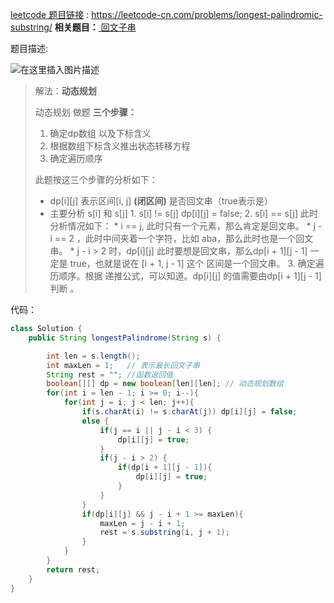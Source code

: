﻿﻿﻿﻿[leetcode 题目链接](https://leetcode-cn.com/problems/longest-palindromic-substring/)  :
<https://leetcode-cn.com/problems/longest-palindromic-substring/>
**相关题目：**[ 回文子串](https://leetcode-cn.com/problems/palindromic-substrings/)

题目描述:



![在这里插入图片描述](https://img-blog.csdnimg.cn/86be201875ec450fb1d8f07526d591af.png?x-oss-process=image/watermark,type_d3F5LXplbmhlaQ,shadow_50,text_Q1NETiBAYmlpZW51,size_20,color_FFFFFF,t_70,g_se,x_16)



> 解法：**动态规划**
>
> 动态规划 做题 **三个步骤：**
>
> 1. 确定dp数组 以及下标含义
> 2. 根据数组下标含义推出状态转移方程
> 3. 确定遍历顺序
>
> 此题按这三个步骤的分析如下：
>
> * dp[i][j] 表示区间[i, j]  **(闭区间)** 是否回文串（true表示是）
> * 主要分析 s[i] 和 s[j]
>   	1. s[i] != s[j]
>   	dp[i][j] = false;
>   	2. s[i] == s[j]
>   	此时分析情况如下：
>   		* i == j, 此时只有一个元素，那么肯定是回文串。
>   		* j - i == 2 ，此时中间夹着一个字符，比如 aba，那么此时也是一个回文串。
>   		* j - i > 2 时，dp[i][j] 此时要想是回文串，那么dp[i + 1][j - 1] 一定是 true，也就是说在 [i + 1, j - 1] 这个 区间是一个回文串。
>   	3. 确定遍历顺序。根据 递推公式，可以知道。dp[i][j] 的值需要由dp[i + 1][j - 1]判断 。



代码：
```java
class Solution {
    public String longestPalindrome(String s) {

        int len = s.length();
        int maxLen = 1;   // 表示最长回文子串
        String rest = ""; //函数返回值
        boolean[][] dp = new boolean[len][len]; // 动态规划数组 
        for(int i = len - 1; i >= 0; i--){
            for(int j = i; j < len; j++){
                if(s.charAt(i) != s.charAt(j)) dp[i][j] = false;
                else {
                    if(j == i || j - i < 3) {
                        dp[i][j] = true;
                    }
                    if(j - i > 2) {
                        if(dp[i + 1][j - 1]){
                            dp[i][j] = true;
                        }
                    }
                }
                if(dp[i][j] && j - i + 1 >= maxLen){
                    maxLen = j - i + 1;
                    rest = s.substring(i, j + 1);
                }
            }
        }
        return rest;
    }
}
```
